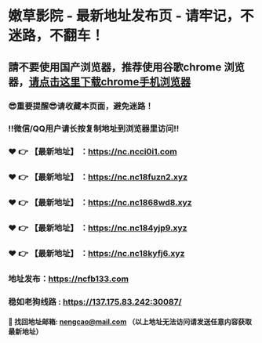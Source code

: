 # 嫩草影院 - 最新地址发布页 - 请牢记，不迷路，不翻车！

## 請不要使用国产浏览器，推荐使用谷歌chrome 浏览器，<a href = "https://www.google.cn/chrome/">请点击这里下载chrome手机浏览器</a>

### :sunglasses:重要提醒:sunglasses:请收藏本页面，避免迷路！
### ‼️微信/QQ用户请长按复制地址到浏览器里访问‼️

### :heart: :point_right: 【最新地址】 ：https://nc.ncci0i1.com
### :heart: :point_right: 【最新地址】 ：https://nc.nc18fuzn2.xyz
### :heart: :point_right: 【最新地址】 ：https://nc.nc1868wd8.xyz
### :heart: :point_right: 【最新地址】 ：https://nc.nc184yjp9.xyz
### :heart: :point_right: 【最新地址】 ：https://nc.nc18kyfj6.xyz

### 地址发布：https://ncfb133.com
### 稳如老狗线路 : https://137.175.83.242:30087/

#### :e-mail: __找回地址邮箱: nengcao@mail.com （以上地址无法访问请发送任意内容获取最新地址）__
